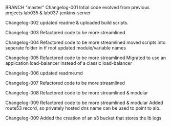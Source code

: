 BRANCH "master" 
Changelog-001
Intial code evolved from previous projects lab035 & lab037-jenkins-server

Changelog-002
updated readme & uploaded build scripts.

Changelog-003
Refactored code to be more streamlined

Changelog-004
Refactored code to be more streamlined
moved scripts into seperate folder in tf root
updated module/variable names

Changelog-005
Refactored code to be more streamlined
Migrated to use an application load-balancer instead of a classic load-balancer

Changelog-006
updated readme.md

Changelog-007
Refactored code to be more streamlined

Changelog-008
Refactored code to be more streamlined & modular

Changelog-009
Refactored code to be more streamlined & modular
Added route53 record, so privately hosted dns name can be used to point to alb.

Changelog-009
Added the creation of an s3 bucket that stores the lb logs